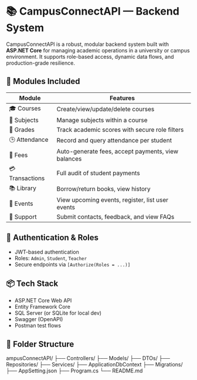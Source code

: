 # 📚 CampusConnectAPI — Backend System

CampusConnectAPI is a robust, modular backend system built with **ASP.NET Core** for managing academic operations in a university or campus environment. It supports role-based access, dynamic data flows, and production-grade resilience.

## 🚀 Modules Included

| Module         | Features                                                                 |
|----------------|--------------------------------------------------------------------------|
| 🎓 Courses     | Create/view/update/delete courses                                         |
| 📘 Subjects    | Manage subjects within a course                                           |
| 🧮 Grades      | Track academic scores with secure role filters                            |
| 🕒 Attendance  | Record and query attendance per student                                   |
| 💸 Fees        | Auto-generate fees, accept payments, view balances                        |
| 💳 Transactions| Full audit of student payments                                            |
| 📚 Library     | Borrow/return books, view history                                         |
| 🎉 Events      | View upcoming events, register, list user events                          |
| 💬 Support     | Submit contacts, feedback, and view FAQs                                  |


## 🔐 Authentication & Roles

- JWT-based authentication
- Roles: `Admin`, `Student`, `Teacher`
- Secure endpoints via `[Authorize(Roles = ...)]`

## 📦 Tech Stack

- ASP.NET Core Web API
- Entity Framework Core
- SQL Server (or SQLite for local dev)
- Swagger (OpenAPI)
- Postman test flows

## 📂 Folder Structure

ampusConnectAPI/
├── Controllers/ 
├── Models/ 
├── DTOs/
├── Repositories/
├── Services/ 
├── ApplicationDbContext
├── Migrations/
├── AppSetting.json
├── Program.cs
└── README.md
